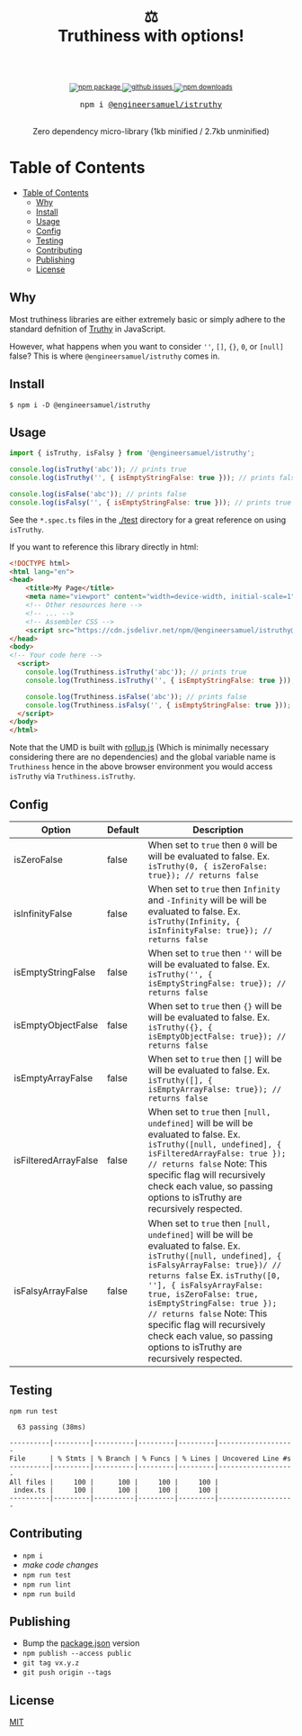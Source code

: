 <div align="center">
  <h1>
    <br/>
    ⚖️
    <br />
    Truthiness with options!
    <br />
    <br />
  </h1>
  <sup>
    <br />
    <a href="https://www.npmjs.com/package/@engineersamuel/istruthy">
       <img src="https://img.shields.io/npm/v/@engineersamuel/istruthy.svg" alt="npm package" />
    </a>
    <a href="https://github.com/engineersamuel/isTruthy/issues">
      <img src="https://img.shields.io/github/issues/engineersamuel/isTruthy" alt="github issues" />
    </a>
    <a href="https://www.npmjs.com/package/@engineersamuel/istruthy">
      <img src="https://img.shields.io/npm/dm/@engineersamuel/istruthy.svg" alt="npm downloads" />
    </a>
  </sup>
  <br />
  <pre>npm i <a href="https://www.npmjs.com/package/@engineersamuel/istruthy">@engineersamuel/istruthy</a></pre>
  <br />
  Zero dependency micro-library (1kb minified / 2.7kb unminified)
  <br />
</div>

# Table of Contents

- [Table of Contents](#table-of-contents)
  - [Why](#why)
  - [Install](#install)
  - [Usage](#usage)
  - [Config](#config)
  - [Testing](#testing)
  - [Contributing](#contributing)
  - [Publishing](#publishing)
  - [License](#license)

## Why

Most truthiness libraries are either extremely basic or simply adhere to the standard defnition of [Truthy](https://developer.mozilla.org/en-US/docs/Glossary/Truthy) in JavaScript.

However, what happens when you want to consider `''`, `[]`, `{}`, `0`, or `[null]` false?  This is where `@engineersamuel/istruthy` comes in.

## Install

`$ npm i -D @engineersamuel/istruthy`

## Usage

```javascript
import { isTruthy, isFalsy } from '@engineersamuel/istruthy';

console.log(isTruthy('abc')); // prints true
console.log(isTruthy('', { isEmptyStringFalse: true })); // prints false

console.log(isFalse('abc')); // prints false
console.log(isFalsy('', { isEmptyStringFalse: true })); // prints true
```

See the `*.spec.ts` files in the [./test](https://github.com/engineersamuel/isTruthy/tree/master/test) directory for a great reference on using `isTruthy`.

If you want to reference this library directly in html:

```html
<!DOCTYPE html>
<html lang="en">
<head>
    <title>My Page</title>
    <meta name="viewport" content="width=device-width, initial-scale=1">
    <!-- Other resources here -->
    <!-- ... -->
    <!-- Assembler CSS -->
    <script src="https://cdn.jsdelivr.net/npm/@engineersamuel/istruthy@1.0.0/dist/index.min.js"></script>
</head>
<body>
<!-- Your code here -->
  <script>
    console.log(Truthiness.isTruthy('abc')); // prints true
    console.log(Truthiness.isTruthy('', { isEmptyStringFalse: true })); // prints false

    console.log(Truthiness.isFalse('abc')); // prints false
    console.log(Truthiness.isFalsy('', { isEmptyStringFalse: true })); // prints true
  </script>
</body>
</html>
```

Note that the UMD is built with [rollup.js](https://rollupjs.org/) (Which is minimally necessary considering there are no dependencies) and the global variable name is `Truthiness` hence in the above browser environment you would access `isTruthy` via `Truthiness.isTruthy`.

## Config

| Option | Default | Description |
|---|---|---|
| isZeroFalse | false | When set to `true` then `0` will be will be evaluated to false. Ex. `isTruthy(0, { isZeroFalse: true}); // returns false` |
| isInfinityFalse | false | When set to `true` then `Infinity` and `-Infinity` will be will be evaluated to false. Ex. `isTruthy(Infinity, { isInfinityFalse: true}); // returns false` |
| isEmptyStringFalse | false | When set to `true` then `''` will be will be evaluated to false. Ex. `isTruthy('', { isEmptyStringFalse: true}); // returns false` |
| isEmptyObjectFalse | false | When set to `true` then `{}` will be will be evaluated to false. Ex. `isTruthy({}, { isEmptyObjectFalse: true}); // returns false` |
| isEmptyArrayFalse | false | When set to  `true` then `[]` will be will be evaluated to false. Ex. `isTruthy([], { isEmptyArrayFalse: true}); // returns false` |
| isFilteredArrayFalse | false | When set to `true` then `[null, undefined]` will be will be evaluated to false. Ex. `isTruthy([null, undefined], { isFilteredArrayFalse: true }); // returns false` Note: This specific flag will recursively check each value, so passing options to isTruthy are recursively respected. |
| isFalsyArrayFalse | false | When set to `true` then `[null, undefined]` will be will be evaluated to false. Ex. `isTruthy([null, undefined], { isFalsyArrayFalse: true})/ // returns false` Ex. `isTruthy([0, ''], { isFalsyArrayFalse: true, isZeroFalse: true, isEmptyStringFalse: true }); // returns false` Note: This specific flag will recursively check each value, so passing options to isTruthy are recursively respected. |

## Testing

`npm run test`

```text
  63 passing (38ms)

----------|---------|----------|---------|---------|-------------------
File      | % Stmts | % Branch | % Funcs | % Lines | Uncovered Line #s
----------|---------|----------|---------|---------|-------------------
All files |     100 |      100 |     100 |     100 |
 index.ts |     100 |      100 |     100 |     100 |
----------|---------|----------|---------|---------|-------------------
```

## Contributing

- `npm i`
- _make code changes_
- `npm run test`
- `npm run lint`
- `npm run build`

## Publishing

- Bump the [package.json](package.json) version
- `npm publish --access public`
- `git tag vx.y.z`
- `git push origin --tags`

## License

[MIT](./LICENSE)
